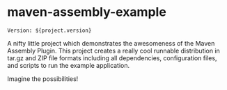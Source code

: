 maven-assembly-example
======================

    Version: ${project.version}

A nifty little project which demonstrates the awesomeness of the Maven Assembly
Plugin. This project creates a really cool runnable distribution in tar.gz
and ZIP file formats including all dependencies, configuration files, and 
scripts to run the example application. 

Imagine the possibilities!
